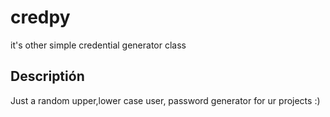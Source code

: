 # credpy
it's other simple credential generator class

## Descriptión

Just a random upper,lower case user, password generator for ur projects :)
